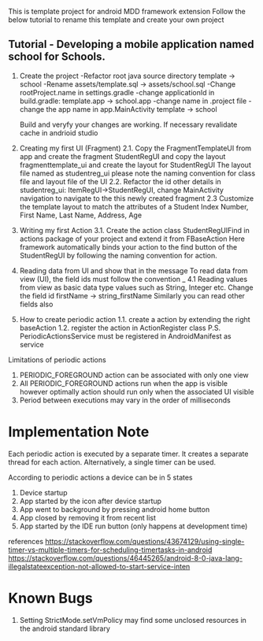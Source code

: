 This is template project for android MDD framework extension
Follow the below tutorial to rename this template and create your own project 

Tutorial - Developing a mobile application named school for Schools.
---------

1. Create the project
   -Refactor root java source directory template -> school
   -Rename assets/template.sql -> assets/school.sql
   -Change rootProject.name in settings.gradle
   -change applicationId in build.gradle: template.app -> school.app
   -change name in .project file
   -change the app name in app.MainActivity   template -> school

   Build and veryfy your changes are working. If necessary revalidate cache in andrioid studio

2. Creating my first UI (Fragment)
   2.1. Copy the FragmentTemplateUI from app and create the fragment StudentRegUI  and copy the layout fragmenttemplate_ui and create the layout for StudentRegUI The layout file named as studentreg_ui
        please note the naming convention for class file and layout file of the UI
   2.2. Refactor the id other details in studentreg_ui: ItemRegUI->StudentRegUI, change MainActivity navigation to navigate to the this newly created fragment
   2.3  Customize the template layout to match the attributes of a Student Index Number, First Name, Last Name, Address, Age

3. Writing my first Action
   3.1. Create the action class StudentRegUIFind  in actions package of your project and extend it from FBaseAction
        Here framework automatically binds your action to the find button of the StudentRegUI by following the naming convention <UIName><buttonId>  for action.

4. Reading data from UI and show that in the message
   To read data from view (UI), the field ids must follow the convention <ClassNameInFirstLetterSmall>_<identifier>
   4.1 Reading values from view as basic data type values such as String, Integer etc.
       Change the field id firstName -> string_firstName
       Similarly you can read other fields also







1. How to create periodic action
1.1. create a action by extending the right baseAction
1.2. register the action in ActionRegister class
P.S. PeriodicActionsService must be registered in AndroidManifest as service


Limitations of periodic actions
1. PERIODIC_FOREGROUND action can be associated with only one view
2. All PERIODIC_FOREGROUND actions run when the app is visible however
optimally action should run only when the associated UI visible
3. Period between executions may vary in the order of milliseconds


Implementation Note
===================
Each periodic action is executed by a separate timer. It creates a separate thread for each action.
Alternatively, a single timer can be used.

According to periodic actions a device can be in 5 states
1. Device startup
2. App started by the icon after device startup
3. App went to background by pressing android home button
4. App closed by removing it from recent list
5. App started by the IDE run button (only happens at development time)


references
https://stackoverflow.com/questions/43674129/using-single-timer-vs-multiple-timers-for-scheduling-timertasks-in-android
https://stackoverflow.com/questions/46445265/android-8-0-java-lang-illegalstateexception-not-allowed-to-start-service-inten




Known Bugs
===========
1. Setting StrictMode.setVmPolicy  may find some unclosed resources in the android standard library